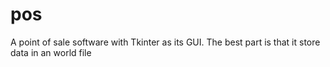 # pos
A point of sale software with Tkinter as its GUI. The best part is that it store data in an world file
